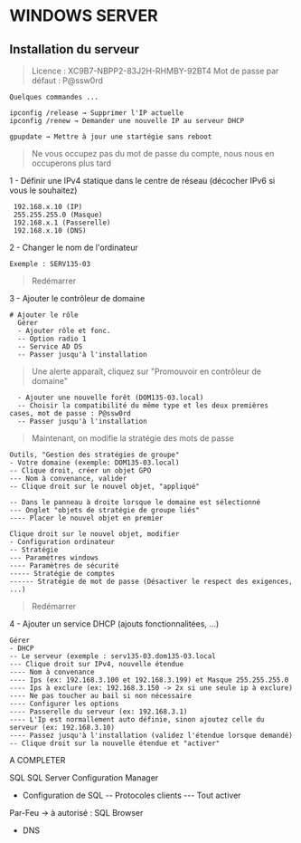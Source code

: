 # WINDOWS SERVER

## Installation du serveur

> Licence : XC9B7-NBPP2-83J2H-RHMBY-92BT4
> Mot de passe par défaut : P@ssw0rd

```
Quelques commandes ...

ipconfig /release → Supprimer l'IP actuelle
ipconfig /renew → Demander une nouvelle IP au serveur DHCP

gpupdate → Mettre à jour une startégie sans reboot
```

> Ne vous occupez pas du mot de passe du compte, nous nous en occuperons plus tard

1 - Définir une IPv4 statique dans le centre de réseau (décocher IPv6 si vous le souhaitez)
```
 192.168.x.10 (IP)
 255.255.255.0 (Masque)
 192.168.x.1 (Passerelle)
 192.168.x.10 (DNS)
```
2 - Changer le nom de l'ordinateur
```
Exemple : SERV135-03
```

> Redémarrer

3 - Ajouter le contrôleur de domaine
```
# Ajouter le rôle
  Gérer
  - Ajouter rôle et fonc.
  -- Option radio 1
  -- Service AD DS
  -- Passer jusqu'à l'installation
```
> Une alerte apparaît, cliquez sur "Promouvoir en contrôleur de domaine"
```
  - Ajouter une nouvelle forêt (DOM135-03.local)
  -- Choisir la compatibilité du même type et les deux premières cases, mot de passe : P@ssw0rd
  -- Passer jusqu'à l'installation
```

> Maintenant, on modifie la stratégie des mots de passe
```
Outils, "Gestion des stratégies de groupe"
- Votre domaine (exemple: DOM135-03.local)
-- Clique droit, créer un objet GPO
--- Nom à convenance, valider
-- Clique droit sur le nouvel objet, "appliqué"

-- Dans le panneau à droite lorsque le domaine est sélectionné
--- Onglet "objets de stratégie de groupe liés"
---- Placer le nouvel objet en premier

Clique droit sur le nouvel objet, modifier
- Configuration ordinateur
-- Stratégie
--- Paramètres windows
---- Paramètres de sécurité
----- Stratégie de comptes
------ Stratégie de mot de passe (Désactiver le respect des exigences, ...)
```

> Redémarrer

4 - Ajouter un service DHCP (ajouts fonctionnalitées, ...)
```
Gérer
- DHCP
-- Le serveur (exemple : serv135-03.dom135-03.local
--- Clique droit sur IPv4, nouvelle étendue
---- Nom à convenance
---- Ips (ex: 192.168.3.100 et 192.168.3.199) et Masque 255.255.255.0
---- Ips à exclure (ex: 192.168.3.150 -> 2x si une seule ip à exclure)
---- Ne pas toucher au bail si non nécessaire
---- Configurer les options
---- Passerelle du serveur (ex: 192.168.3.1)
---- L'Ip est normallement auto définie, sinon ajoutez celle du serveur (ex: 192.168.3.10)
---- Passez jusqu'à l'installation (validez l'étendue lorsque demandé)
-- Clique droit sur la nouvelle étendue et "activer"
```


A COMPLETER

SQL
SQL Server Configuration Manager
- Configuration de SQL
-- Protocoles clients
--- Tout activer

Par-Feu → à autorisé : SQL Browser

- DNS
